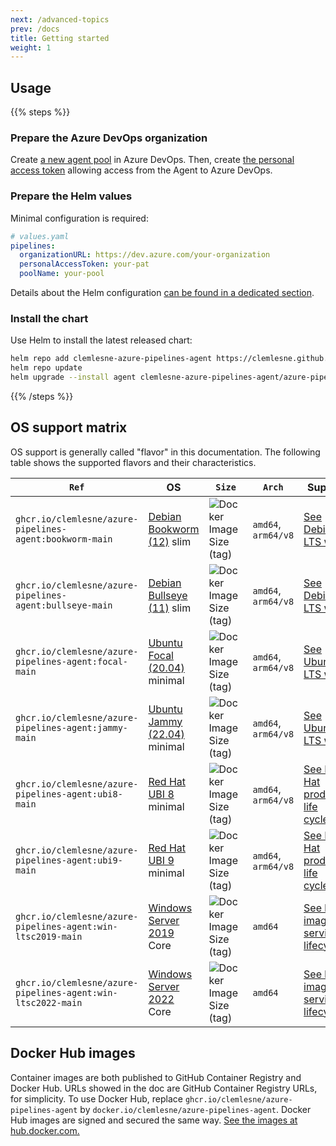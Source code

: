 ```yaml
---
next: /advanced-topics
prev: /docs
title: Getting started
weight: 1
---
```


## Usage

{{% steps %}}

### Prepare the Azure DevOps organization

Create [a new agent pool](https://docs.microsoft.com/en-us/azure/devops/pipelines/agents/pools-queues) in Azure DevOps. Then, create [the personal access token](https://learn.microsoft.com/en-us/azure/devops/pipelines/agents/personal-access-token-agent-registration?view=azure-devops) allowing access from the Agent to Azure DevOps.

### Prepare the Helm values

Minimal configuration is required:

```yaml
# values.yaml
pipelines:
  organizationURL: https://dev.azure.com/your-organization
  personalAccessToken: your-pat
  poolName: your-pool
```

Details about the Helm configuration [can be found in a dedicated section](../advanced-topics/helm-values).

### Install the chart

Use Helm to install the latest released chart:

```bash
helm repo add clemlesne-azure-pipelines-agent https://clemlesne.github.io/azure-pipelines-agent
helm repo update
helm upgrade --install agent clemlesne-azure-pipelines-agent/azure-pipelines-agent
```

{{% /steps %}}

## OS support matrix

OS support is generally called "flavor" in this documentation. The following table shows the supported flavors and their characteristics.

| `Ref`                                                       | OS                                                                           | `Size`                                                                                                                        | `Arch`              | Support                                                                                                                                           |
| ----------------------------------------------------------- | ---------------------------------------------------------------------------- | ----------------------------------------------------------------------------------------------------------------------------- | ------------------- | ------------------------------------------------------------------------------------------------------------------------------------------------- |
| `ghcr.io/clemlesne/azure-pipelines-agent:bookworm-main`     | [Debian Bookworm (12)](https://www.debian.org/releases/bookworm) slim        | ![Docker Image Size (tag)](https://img.shields.io/docker/image-size/clemlesne/azure-pipelines-agent/bookworm-main?label=)     | `amd64`, `arm64/v8` | [See Debian LTS wiki.](https://wiki.debian.org/LTS)                                                                                               |
| `ghcr.io/clemlesne/azure-pipelines-agent:bullseye-main`     | [Debian Bullseye (11)](https://www.debian.org/releases/bullseye) slim        | ![Docker Image Size (tag)](https://img.shields.io/docker/image-size/clemlesne/azure-pipelines-agent/bullseye-main?label=)     | `amd64`, `arm64/v8` | [See Debian LTS wiki.](https://wiki.debian.org/LTS)                                                                                               |
| `ghcr.io/clemlesne/azure-pipelines-agent:focal-main`        | [Ubuntu Focal (20.04)](https://www.releases.ubuntu.com/focal) minimal        | ![Docker Image Size (tag)](https://img.shields.io/docker/image-size/clemlesne/azure-pipelines-agent/focal-main?label=)        | `amd64`, `arm64/v8` | [See Ubuntu LTS wiki.](https://wiki.ubuntu.com/Releases)                                                                                          |
| `ghcr.io/clemlesne/azure-pipelines-agent:jammy-main`        | [Ubuntu Jammy (22.04)](https://www.releases.ubuntu.com/jammy) minimal        | ![Docker Image Size (tag)](https://img.shields.io/docker/image-size/clemlesne/azure-pipelines-agent/jammy-main?label=)        | `amd64`, `arm64/v8` | [See Ubuntu LTS wiki.](https://wiki.ubuntu.com/Releases)                                                                                          |
| `ghcr.io/clemlesne/azure-pipelines-agent:ubi8-main`         | [Red Hat UBI 8](https://developers.redhat.com/articles/ubi-faq) minimal      | ![Docker Image Size (tag)](https://img.shields.io/docker/image-size/clemlesne/azure-pipelines-agent/ubi8-main?label=)         | `amd64`, `arm64/v8` | [See Red Hat product life cycles.](https://access.redhat.com/product-life-cycles/?product=Red%20Hat%20Enterprise%20Linux)                         |
| `ghcr.io/clemlesne/azure-pipelines-agent:ubi9-main`         | [Red Hat UBI 9](https://developers.redhat.com/articles/ubi-faq) minimal      | ![Docker Image Size (tag)](https://img.shields.io/docker/image-size/clemlesne/azure-pipelines-agent/ubi9-main?label=)         | `amd64`, `arm64/v8` | [See Red Hat product life cycles.](https://access.redhat.com/product-life-cycles/?product=Red%20Hat%20Enterprise%20Linux)                         |
| `ghcr.io/clemlesne/azure-pipelines-agent:win-ltsc2019-main` | [Windows Server 2019](https://learn.microsoft.com/en-us/windows-server) Core | ![Docker Image Size (tag)](https://img.shields.io/docker/image-size/clemlesne/azure-pipelines-agent/win-ltsc2019-main?label=) | `amd64`             | [See base image servicing lifecycles.](https://learn.microsoft.com/en-us/virtualization/windowscontainers/deploy-containers/base-image-lifecycle) |
| `ghcr.io/clemlesne/azure-pipelines-agent:win-ltsc2022-main` | [Windows Server 2022](https://learn.microsoft.com/en-us/windows-server) Core | ![Docker Image Size (tag)](https://img.shields.io/docker/image-size/clemlesne/azure-pipelines-agent/win-ltsc2022-main?label=) | `amd64`             | [See base image servicing lifecycles.](https://learn.microsoft.com/en-us/virtualization/windowscontainers/deploy-containers/base-image-lifecycle) |

## Docker Hub images

Container images are both published to GitHub Container Registry and Docker Hub. URLs showed in the doc are GitHub Container Registry URLs, for simplicity. To use Docker Hub, replace `ghcr.io/clemlesne/azure-pipelines-agent` by `docker.io/clemlesne/azure-pipelines-agent`. Docker Hub images are signed and secured the same way. [See the images at hub.docker.com.](https://hub.docker.com/r/clemlesne/azure-pipelines-agent)
